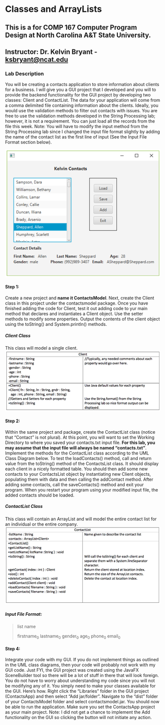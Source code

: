 # Classes and ArrayLists

## This is a for COMP 167 Computer Program Design at North Carolina A&T State University.

## Instructor: Dr. Kelvin Bryant - ksbryant@ncat.edu

### Lab Description

You will be creating a contacts application to store information about clients for a business. I will give you a GUI project that I developed and you will to provide the backend functionality for the GUI project by developing two classes: Client and ContactList. The data for your application will come from a comma delimited file containing information about the clients. Ideally, you would use the validation methods to filter out contacts with issues. You are free to use the validation methods developed in the String Processing lab; however, it is not a requirement. You can just load all the records from the file this week. Note: You will have to modify the input method from the String Processing lab since I changed the input file format slightly by adding the name of the contact list as the first line of input (See the Input File Format section below).

![Figure01](https://github.com/NCATCS/images/blob/master/Figure04-01.png)

#### Step 1:

Create a new project and **name it ContactsModel**. Next, create the Client class in this project under the contactsmodel package. Once you have finished adding the code for Client, test it out adding code to yur main method that declares and instantiates a Client object. Use the setter methods to modify some properties. Output the contents of the client object using the toString() and System.println() methods.

##### Client Class
This class will model a single client.
![Figure02](https://github.com/NCATCS/images/blob/master/Figure04-02.png)

#### Step 2:

Within the same project and package, create the ContactList class (notice that “Contact” is not plural). At this point, you will want to set the Working Directory to where you saved your contacts.txt input file. **For this lab, you may assume that the input file will always be named “contacts.txt”**. Implement the methods for the ContactList class according to the UML Class Diagram below. To test the loadContacts() method, call and return value from the toString() method of the ContactsList class. It should display each client in a nicely formatted table. You should then add some new contacts to your ContactsList object by instantiating new Client objects, populating them with data and then calling the addContact method. After adding some contacts, call the saveContacts() method and exit your program. When you restart your program using your modified input file, the added contacts should be loaded.

##### ContactList Class
This class will contain an ArrayList and will model the entire contact list for an individual or the entire company.
![Figure03](https://github.com/NCATCS/images/blob/master/Figure04-03.png)

##### Input File Format:
>
> list name
> 
> firstname<sub>0</sub> lastname<sub>0</sub> gender<sub>0</sub> age<sub>0</sub> phone<sub>0</sub> email<sub>0</sub>

#### Step 4:

Integrate your code with my GUI. If you do not implement things as outlined in the UML class diagrams, then your code will probably not work with my GUI code. Just FYI, the GUI project was created using the JavaFX SceneBuilder tool so there will be a lot of stuff in there that will look foreign. You do not have to worry about understanding my code since you will not be modifying any of it. You simply need to make your classes available for the GUI. Here’s how. Right click the “Libraries” folder in the GUI project (ContactsApp) and then select “Add jar/folder”. Navigate to the “dist” folder of your ContactsModel folder and select 
contactsmodel.jar. You should now be able to run the application. Make sure you set the ContactsApp project as your main project. Note: I did not get a chance to implement the Add functionality on the GUI so clicking the button will not initiate any action. 
